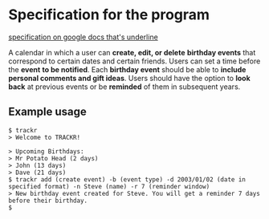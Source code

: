 # Specification for the program

[specification on google docs that's underline](https://docs.google.com/document/d/1n7Uq_OP2d5JIQmQLOnWaaJ42P9wVLEaM4yTghBf5wIA/edit?usp=sharing)

A calendar in which a user can **create, edit, or delete** **birthday events** that correspond to certain dates and certain friends. 
Users can set a time before the **event** **to be notified**. Each **birthday event** should be able to **include personal comments and gift ideas**. 
Users should have the option to **look back** at previous events or be **reminded** of them in subsequent years.

## Example usage
```
$ trackr
> Welcome to TRACKR!                                                            

> Upcoming Birthdays:
> Mr Potato Head (2 days)
> John (13 days)
> Dave (21 days)
$ trackr add (create event) -b (event type) -d 2003/01/02 (date in specified format) -n Steve (name) -r 7 (reminder window)
> New birthday event created for Steve. You will get a reminder 7 days before their birthday.
$
```

